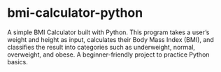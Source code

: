 # bmi-calculator-python
A simple BMI Calculator built with Python. This program takes a user’s weight and height as input, calculates their Body Mass Index (BMI), and classifies the result into categories such as underweight, normal, overweight, and obese. A beginner-friendly project to practice Python basics.

